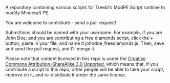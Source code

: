 A repository containing various scripts for Treebl's ModPE Script runtime to modify Minecraft PE.

You are welcome to contribute - send a pull request! 

Submittions should be named with your username. For example, if you are John Doe, and you are contributing a free diamonds script,
click the + button, paste in your file, and name it johndoe_freediamonds.js. Then, save and send the pull request, and I'll merge it.

Please note that content licensed in this repo is under 
the [Creative Commons Attribution-ShareAlike 3.0 Unported](http://creativecommons.org/licenses/by-sa/3.0/),
which means that, if you contribute a script to this repo, other people will be able to take your script,
improve on it, and re-distribute it under the same license.
